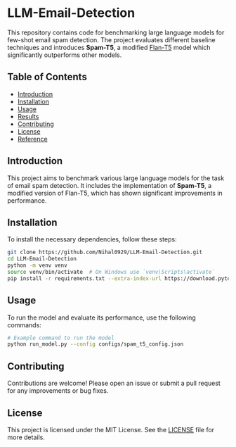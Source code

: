 # LLM-Email-Detection

This repository contains code for benchmarking large language models for few-shot email spam detection. The project evaluates different baseline techniques and introduces **Spam-T5**, a modified [Flan-T5](https://huggingface.co/google/flan-t5-base) model which significantly outperforms other models.

## Table of Contents

- [Introduction](#introduction)
- [Installation](#installation)
- [Usage](#usage)
- [Results](#results)
- [Contributing](#contributing)
- [License](#license)
- [Reference](#reference)

## Introduction

This project aims to benchmark various large language models for the task of email spam detection. It includes the implementation of **Spam-T5**, a modified version of Flan-T5, which has shown significant improvements in performance.

## Installation

To install the necessary dependencies, follow these steps:

```bash
git clone https://github.com/Nihal0929/LLM-Email-Detection.git
cd LLM-Email-Detection
python -m venv venv
source venv/bin/activate  # On Windows use `venv\Scripts\activate`
pip install -r requirements.txt --extra-index-url https://download.pytorch.org/whl/cu116
```

## Usage

To run the model and evaluate its performance, use the following commands:

```bash
# Example command to run the model
python run_model.py --config configs/spam_t5_config.json
```


## Contributing

Contributions are welcome! Please open an issue or submit a pull request for any improvements or bug fixes.

## License

This project is licensed under the MIT License. See the [LICENSE](LICENSE) file for more details.